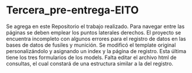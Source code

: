 # Tercera_pre-entrega-EITO

Se agrega en este Repositorio el trabajo realizado.
Para navegar entre las páginas se deben emplear los puntos laterales derechos.
El proyecto se encuentra incompleto con algunos errores para el registro de datos en las bases de datos de fusiles y munición.
Se modificó el template original personalizándolo y asignando un index y la página de registro. Esta última tiene los tres formularios de los models.
Falta editar el archivo html de consultas, el cual constará de una estructura similar a la del registro.
